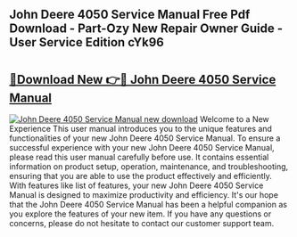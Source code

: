 ## John Deere 4050 Service Manual Free Pdf Download - Part-Ozy New Repair Owner Guide - User Service Edition cYk96

# <h2><a href="http://bc94937.oget.top/?id=John+Deere+4050+Service+Manual">🔗Download New 👉🔴 John Deere 4050 Service Manual</a></h2>

[![John Deere 4050 Service Manual new download](https://i.imgur.com/5g1atiW.png)](http://bc94937.oget.top/?id=John+Deere+4050+Service+Manual)
Welcome to a New Experience This user manual introduces you to the unique features and functionalities of your new John Deere 4050 Service Manual. To ensure a successful experience with your new John Deere 4050 Service Manual, please read this user manual carefully before use. It contains essential information on product setup, operation, maintenance, and troubleshooting, ensuring that you are able to use the product effectively and efficiently. With features like list of features, your new John Deere 4050 Service Manual is designed to maximize productivity and efficiency. It's our hope that the John Deere 4050 Service Manual has been a helpful companion as you explore the features of your new item. If you have any questions or concerns, please do not hesitate to contact our customer support team.
